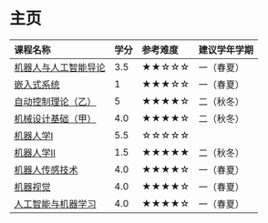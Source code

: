 # 主页

| 课程名称 | 学分 | 参考难度 | 建议学年学期 |
|:--|:--|:--|:--|
| [机器人与人工智能导论](Introduction_To_Robotics_And_Artificial_Intelligence/) | 3.5 | ★★☆☆☆ | 一（春夏） |
| [嵌入式系统](Embedded_System/) | 1 | ★★★☆☆ | 一（春夏） | 
| [自动控制理论（乙）](Principle_Of_Automatic_Control/) | 5 | ★★★★☆ | 二（秋冬） |
| [机械设计基础（甲）](Fundamentals_of_Mechanical_Design/) | 4.0 | ★★★★☆ | 二（秋冬） | 
| [机器人学Ⅰ](robotics1/) | 5.5 | ☆☆☆☆☆ | 
| [机器人学Ⅱ](robotics2/) | 1.5 | ★★★★★ | 二（秋冬） |
| [机器人传感技术](Robot_Sensingtechnology/) | 4.0 | ★★★★☆ | 一（春夏） | 
| [机器视觉](Machine_Vision/) | 4.0 | ★★★★☆ | 一（春夏） | 
| [人工智能与机器学习](Artificial_Intelligence_And_Machine_Learning/) | 4.0 | ★★★★☆ | 一（春夏） | 